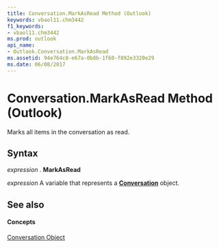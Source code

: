 ```yaml
---
title: Conversation.MarkAsRead Method (Outlook)
keywords: vbaol11.chm3442
f1_keywords:
- vbaol11.chm3442
ms.prod: outlook
api_name:
- Outlook.Conversation.MarkAsRead
ms.assetid: 94e764c8-e67a-0b8b-1f60-f892e3320e29
ms.date: 06/08/2017
---
```



# Conversation.MarkAsRead Method (Outlook)

Marks all items in the conversation as read.


## Syntax

 _expression_ . **MarkAsRead**

 _expression_ A variable that represents a **[Conversation](Outlook.Conversation.md)** object.


## See also


#### Concepts


[Conversation Object](Outlook.Conversation.md)

